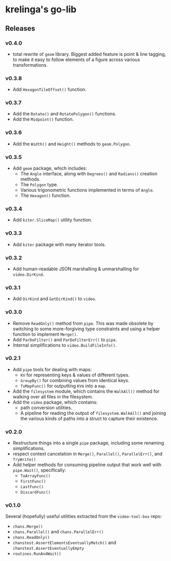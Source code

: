 # krelinga's go-lib

## Releases

### v0.4.0

- total rewrite of `geom` library.  Biggest added feature is point & line tagging, to make it easy to follow
elements of a figure across various transformations.

### v0.3.8

- Add `HexagonTileOffset()` function.

### v0.3.7

- Add the `Rotate()` and `RotatePolygon()` functions.
- Add the `Midpoint()` function.

### v0.3.6

- Add the `Width()` and `Height()` methods to `geom.Polygon`.

### v0.3.5

- Add `geom` package, which includes:
    - The `Angle` interface, along with `Degrees()` and `Radians()` creation methods.
    - The `Polygon` type.
    - Various trigonometric functions implemented in terms of `Angle`.
    - The `Hexagon()` function.

### v0.3.4

- Add `kiter.SliceMap()` utility function.

### v0.3.3

- Add `kiter` package with many iterator tools.

### v0.3.2

- Add human-readable JSON marshalling & unmarshalling for `video.DirKind`.

### v0.3.1

- Add `DirKind` and `GetDirKind()` to `video`.

### v0.3.0

- Remove `ReadOnly()` method from `pipe`.  This was made obsolete by switching to
  some more-forgiving type constraints and using a helper function to implement `Merge()`.
- Add `ParDoFilter()` and `ParDoFilterErr()` to `pipe`.
- Internal simplifications to `video.BuildFileInfo()`.

### v0.2.1

- Add `pipe` tools for dealing with maps:
    - `KV` for representing keys & values of different types.
    - `GroupBy()` for combining values from identical keys.
    - `ToMapFunc()` for outputting `KV`s into a `map`.
- Add the `filesystem` module, which contains the `WalkAll()` method for walking over all files in the filesystem.
- Add the `video` package, which contains:
    - path conversion utilities.
    - A pipeline for reading the output of `filesystem.WalkAll()` and joining the various kinds of paths into a struct to capture their existence.

### v0.2.0

- Restructure things into a single `pipe` package, including some renaming simplifications.
- respect context cancelation in `Merge()`, `Parallel()`, `ParallelErr()`, and `TryWrite()`
- Add helper methods for consuming pipeline output that work well with `pipe.Wait()`, specifically:
    - `ToArrayFunc()`
    - `FirstFunc()`
    - `LastFunc()`
    - `DiscardFunc()`

### v0.1.0

Several (hopefully) useful utilities extracted from the `video-tool-box` repo:

- `chans.Merge()`
- `chans.Parallel()` and `chans.ParallelErr()`
- `chans.ReadOnly()`
- `chanstest.AssertElementsEventuallyMatch()` and `chanstest.AssertEventuallyEmpty`
- `routines.RunAndWait()`